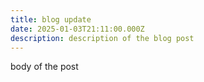 ```yaml
---
title: blog update
date: 2025-01-03T21:11:00.000Z
description: description of the blog post
---
```

body of the post
